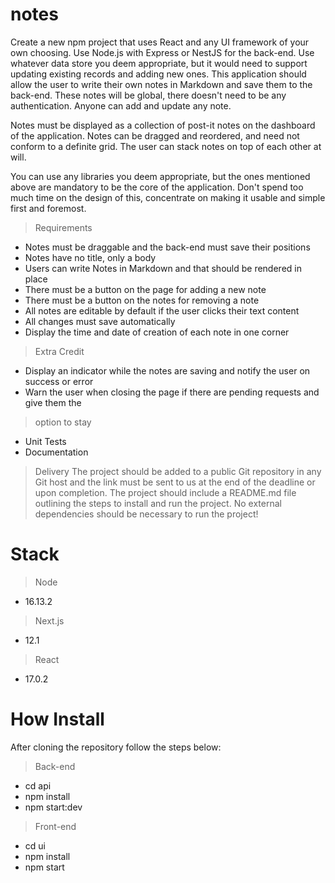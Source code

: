# notes

Create a new npm project that uses React and any UI framework of your own choosing. Use Node.js with Express or NestJS for the back-end. Use whatever data store you deem appropriate, but it would need to support updating existing records and adding new ones. This application should allow the user to write their own notes in Markdown and save them to the back-end. These notes will be global, there doesn't need to be any authentication. Anyone can add and update any note.

Notes must be displayed as a collection of post-it notes on the dashboard of the application. Notes can be dragged and reordered, and need not conform to a definite grid. The user can stack notes on top of each other at will.

You can use any libraries you deem appropriate, but the ones mentioned above are mandatory to be the core of the application. Don't spend too much time on the design of this, concentrate on making it usable and simple first and foremost.

> Requirements
- Notes must be draggable and the back-end must save their positions
- Notes have no title, only a body
- Users can write Notes in Markdown and that should be rendered in place
- There must be a button on the page for adding a new note
- There must be a button on the notes for removing a note
- All notes are editable by default if the user clicks their text content
- All changes must save automatically
- Display the time and date of creation of each note in one corner

> Extra Credit
- Display an indicator while the notes are saving and notify the user on success or error 
- Warn the user when closing the page if there are pending requests and give them the

> option to stay
- Unit Tests
- Documentation

> Delivery
The project should be added to a public Git repository in any Git host and the link must be sent to us at the end of the deadline or upon completion. The project should include a README.md file outlining the steps to install and run the project. No external dependencies should be necessary to run the project!

# Stack

> Node
- 16.13.2

> Next.js
- 12.1

> React
- 17.0.2

# How Install

After cloning the repository follow the steps below:

> Back-end
- cd api
- npm install
- npm start:dev

> Front-end
- cd ui
- npm install
- npm start



